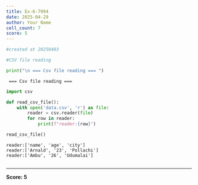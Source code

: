 ```yaml
---
title: Ex-6-7994
date: 2025-04-29
author: Your Name
cell_count: 7
score: 5
---
```


```python
#created at 20250403
```


```python
#CSV file reading
```


```python
print("\n === Csv file reading === ")
```

    
     === Csv file reading === 



```python
import csv
```


```python
def read_csv_file():
    with open('data.csv', 'r') as file:
        reader = csv.reader(file)
        for row in reader:
            print(f"reader:{row}")
```


```python
read_csv_file()
```

    reader:['name', 'age', 'city']
    reader:['Arnald', '23', 'Pollachi']
    reader:['Ambu', '26', 'Udumalai']



```python

```


---
**Score: 5**